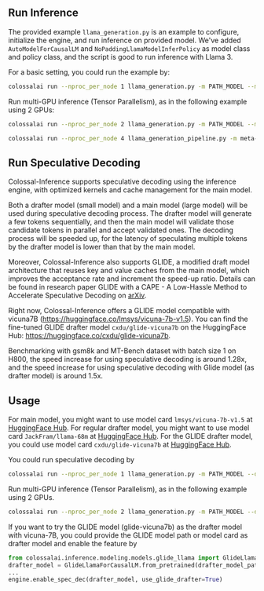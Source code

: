 ## Run Inference

The provided example `llama_generation.py` is an example to configure, initialize the engine, and run inference on provided model. We've added `AutoModelForCausalLM` and `NoPaddingLlamaModelInferPolicy` as model class and policy class, and the script is good to run inference with Llama 3.

For a basic setting, you could run the example by:
```bash
colossalai run --nproc_per_node 1 llama_generation.py -m PATH_MODEL --max_length 128
```

Run multi-GPU inference (Tensor Parallelism), as in the following example using 2 GPUs:
```bash
colossalai run --nproc_per_node 2 llama_generation.py -m PATH_MODEL --max_length 128 --tp_size 2
```

```bash
colossalai run --nproc_per_node 4 llama_generation_pipeline.py -m meta-llama/Meta-Llama-3-8B --max_length 128 --tp_size 2 --pp_size 2
```

## Run Speculative Decoding

Colossal-Inference supports speculative decoding using the inference engine, with optimized kernels and cache management for the main model.

Both a drafter model (small model) and a main model (large model) will be used during speculative decoding process. The drafter model will generate a few tokens sequentially, and then the main model will validate those candidate tokens in parallel and accept validated ones. The decoding process will be speeded up, for the latency of speculating multiple tokens by the drafter model is lower than that by the main model.

Moreover, Colossal-Inference also supports GLIDE, a modified draft model architecture that reuses key and value caches from the main model, which improves the acceptance rate and increment the speed-up ratio. Details can be found in research paper GLIDE with a CAPE - A Low-Hassle Method to Accelerate Speculative Decoding on [arXiv](https://arxiv.org/pdf/2402.02082.pdf).

Right now, Colossal-Inference offers a GLIDE model compatible with vicuna7B (https://huggingface.co/lmsys/vicuna-7b-v1.5). You can find the fine-tuned GLIDE drafter model `cxdu/glide-vicuna7b` on the HuggingFace Hub: https://huggingface.co/cxdu/glide-vicuna7b.

Benchmarking with gsm8k and MT-Bench dataset with batch size 1 on H800, the speed increase for using speculative decoding is around 1.28x, and the speed increase for using speculative decoding with Glide model (as drafter model) is around 1.5x.

## Usage

For main model, you might want to use model card  `lmsys/vicuna-7b-v1.5` at [HuggingFace Hub](https://huggingface.co/lmsys/vicuna-7b-v1.5).
For regular drafter model, you might want to use model card `JackFram/llama-68m` at [HuggingFace Hub](https://huggingface.co/JackFram/llama-68m).
For the GLIDE drafter model, you could use model card `cxdu/glide-vicuna7b` at [HuggingFace Hub](https://huggingface.co/cxdu/glide-vicuna7b).


You could run speculative decoding by
```bash
colossalai run --nproc_per_node 1 llama_generation.py -m PATH_MODEL --drafter_model PATH_DRAFTER_MODEL --max_length 128
```

Run multi-GPU inference (Tensor Parallelism), as in the following example using 2 GPUs.
```bash
colossalai run --nproc_per_node 2 llama_generation.py -m PATH_MODEL --drafter_model PATH_DRAFTER_MODEL --max_length 128 --tp_size 2
```

If you want to try the GLIDE model (glide-vicuna7b) as the drafter model with vicuna-7B, you could provide the GLIDE model path or model card as drafter model and enable the feature by
```python
from colossalai.inference.modeling.models.glide_llama import GlideLlamaForCausalLM
drafter_model = GlideLlamaForCausalLM.from_pretrained(drafter_model_path_or_name)
...
engine.enable_spec_dec(drafter_model, use_glide_drafter=True)
```
